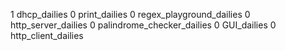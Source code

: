 1 dhcp_dailies
0 print_dailies
0 regex_playground_dailies
0 http_server_dailies
0 palindrome_checker_dailies
0 GUI_dailies
0 http_client_dailies
